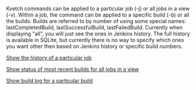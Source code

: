 Kvetch commands can be applied to a particular job (-j) or all jobs in a view (-v). Within a job, 
the command can be applied to a specific build (-b) or all the builds. Builds are referred to by
number of using some special names: lastCompletedBuild, lastSuccessfulBuild, lastFailedBuild. Currently
when displaying "all", you will just see the ones in Jenkins history. The full history is available in
SQLite, but currently there is no way to specify which ones you want other then based on Jenkins history
or specific build numbers.

[Show the history of a particular job](examples/job_history.md)

[Show status of most recent builds for all jobs in a view](examples/view_status.md)

[Show build log for a particular build](examples/build_log.md)
